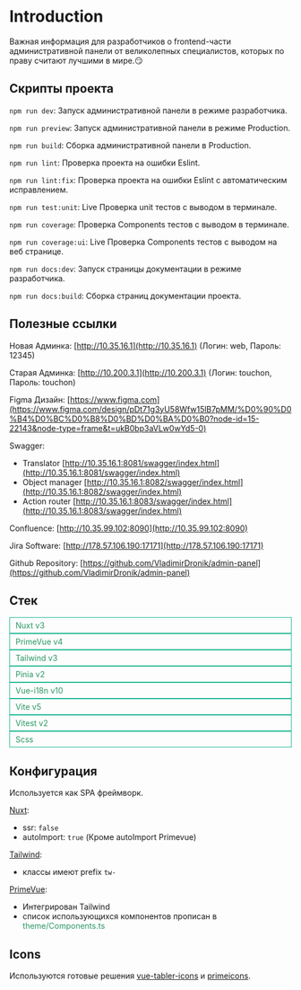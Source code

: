 <style lang="scss">
@tailwind utilities;

.tw-text-primary {
  color: var(--vp-c-accent, #299764);
}

.tw-bg-primary {
  color: var(--vp-c-accent, #299764);
}

.tags {
  flex-wrap: wrap;
}

.tag {
  padding: 5px 10px;
  border: 1px solid #19B58F;
  white-space: nowrap;
}
</style>

# Introduction
 
Важная информация для разработчиков о frontend-части административной панели от великолепных специалистов, которых по праву считают лучшими в мире.😏

## Скрипты проекта

``npm run dev``: Запуск административной панели в режиме разработчика.

``npm run preview``: Запуск административной панели в режиме Production.

``npm run build``: Сборка административной панели в Production.

``npm run lint``: Проверка проекта на ошибки Eslint.

``npm run lint:fix``: Проверка проекта на ошибки Eslint с автоматическим исправлением.

``npm run test:unit``: Live Проверка unit тестов с выводом в терминале.

``npm run coverage``: Проверка Components тестов с выводом в терминале.

``npm run coverage:ui``: Live Проверка Components тестов с выводом на веб странице.

``npm run docs:dev``: Запуск страницы документации в режиме разработчика.

``npm run docs:build``: Сборка страниц документации проекта.

## Полезные ссылки

Новая Админка: [http://10.35.16.1](http://10.35.16.1) (Логин: web, Пароль: 12345)

Старая Админка: [http://10.200.3.1](http://10.200.3.1) (Логин: touchon, Пароль: touchon)

Figma Дизайн: [https://www.figma.com](https://www.figma.com/design/pDt71g3yU58Wfw15lB7pMM/%D0%90%D0%B4%D0%BC%D0%B8%D0%BD%D0%BA%D0%B0?node-id=15-22143&node-type=frame&t=ukB0bp3aVLw0wYd5-0)

Swagger: 
- Translator [http://10.35.16.1:8081/swagger/index.html](http://10.35.16.1:8081/swagger/index.html)
- Object manager [http://10.35.16.1:8082/swagger/index.html](http://10.35.16.1:8082/swagger/index.html)
- Action router [http://10.35.16.1:8083/swagger/index.html](http://10.35.16.1:8083/swagger/index.html)

Confluence: [http://10.35.99.102:8090](http://10.35.99.102:8090)

Jira Software: [http://178.57.106.190:17171](http://178.57.106.190:17171)

Github Repository: [https://github.com/VladimirDronik/admin-panel](https://github.com/VladimirDronik/admin-panel)

## Стек
<div class="tags tw-flex tw-gap-2 tw-pt-2 tw-w-full">
  <div class="tag tw-rounded-lg tw-text-primary">Nuxt v3</div>
  <div class="tag tw-rounded-lg tw-text-primary">PrimeVue v4</div>
  <div class="tag tw-rounded-lg tw-text-primary">Tailwind v3</div>
  <div class="tag tw-rounded-lg tw-text-primary">Pinia v2</div>
  <div class="tag tw-rounded-lg tw-text-primary">Vue-i18n v10</div>
  <div class="tag tw-rounded-lg tw-text-primary">Vite v5</div>
  <div class="tag tw-rounded-lg tw-text-primary">Vitest v2</div>
  <div class="tag tw-rounded-lg tw-text-primary">Scss</div>
</div>

## Конфигурация

Используется как SPA фреймворк.

[Nuxt](https://nuxt.com/):
- ssr: ``false``
- autoImport: ``true`` (Кроме autoImport Primevue)

[Tailwind](https://tailwindcss.com/):
- классы имеют prefix ``tw-``

[PrimeVue](https://primevue.org/setup/):
- Интегрирован Tailwind
- список использующихся компонентов прописан в <span class="tw-text-primary">theme/Components.ts</span>

## Icons

Используются готовые решения 
[vue-tabler-icons](https://tabler.io/icons)
и
[primeicons](https://primevue.org/icons/#list).